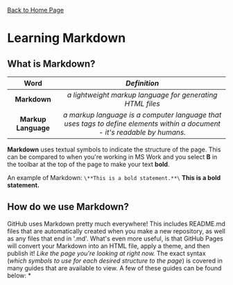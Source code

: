 [Back to Home Page](/README.md)
# Learning Markdown 
## What is Markdown?

**Word** | _Definition_
:---: | :---:
**Markdown** | _a lightweight markup language for generating HTML files_
**Markup Language** | _a markup language is a computer language that uses tags to define elements within a document - it's readable by humans._

**Markdown** uses textual symbols to indicate the structure of the page. This can be compared to when you're working in MS Work and you select **B** in the toolbar at the top of the page to make your text **bold**. 

An example of Markdown:
`\**This is a bold statement.**\`
**This is a bold statement.**

## How do we use Markdown?
GitHub uses Markdown pretty much everywhere! This includes README.md files that are automatically created when you make a new repository, as well as any files that end in '.md'. What's even more useful, is that GitHub Pages will convert your Markdown into an HTML file, apply a theme, and then publish it! _Like the page you're looking at right now._
The exact syntax (_which symbols to use for each desired structure to the page_) is covered in many guides that are available to view. A few of these guides can be found below:
* 
